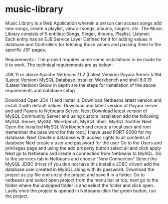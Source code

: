 # music-library
Music  Library  is  a  Web  Application  wherein  a  person   can   access  songs  add  new  songs,  create  a  playlist, view  all  songs,  albums,  singers,  etc. 
The   Music  Library  consists of 5 entities:  Songs,  Singer,  Albums,  Playlist,  Listener.  
Each entity has an EJB Service Layer Defined for it for adding values in database and Controllers for fetching those values and passing them to the specific JSF pages. 

Requirements :
The project requires some some installations to be made for it to work. The technical requirements are as below :

 JDK 11 or above
Apache Netbeans 11.2 (Latest Version)
Payara Server 5.194 (Latest Version)
 MySQL Database Installer, Workbench and shell 8.0.19 (Latest Version)
Below in depth are the steps for installation of the above requirements and database setup 

Download Open JDK 11 and install it.
Download Netbeans latest version and install it with default values.
Download and latest version of Payara server and add Payara to Netbeans Server.
Next Download latest version of MySQL Community Server and using custom installation add the following
MySQL Server, MySQL Workbench, MySQL Shell, MySQL Notifier
Next Open the installed MySQL Workbench and create a local user and root (remember the pass word for this root.)
I have used PORT 8000 for my database.
Next Create a database with access rights to all contents of database 
Next create a  user and password for the user
Go to the Users and privileges page and using the add property button select all and click apply
Next go to Netbeans and create a connection from Netbeans to MySQL.
Go to the services tab in Netbeans and choose "New Connection"
Select the MySQL JDBC driver (if you don not have this install a JDBC driver) add the database user created in MySQL along with its password.
Download the project as zip file and unzip the project and save it in a folder.
Go to netbeans and select open project from the menu bar at top, next go to the folder where the unzipped folder is and select the folder and click open .
Lastly once the project is opened in Netbeans click the green button, run the project.

